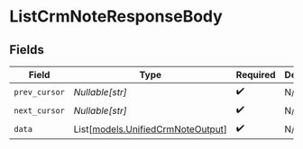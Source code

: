 # ListCrmNoteResponseBody


## Fields

| Field                                                                  | Type                                                                   | Required                                                               | Description                                                            |
| ---------------------------------------------------------------------- | ---------------------------------------------------------------------- | ---------------------------------------------------------------------- | ---------------------------------------------------------------------- |
| `prev_cursor`                                                          | *Nullable[str]*                                                        | :heavy_check_mark:                                                     | N/A                                                                    |
| `next_cursor`                                                          | *Nullable[str]*                                                        | :heavy_check_mark:                                                     | N/A                                                                    |
| `data`                                                                 | List[[models.UnifiedCrmNoteOutput](../models/unifiedcrmnoteoutput.md)] | :heavy_check_mark:                                                     | N/A                                                                    |